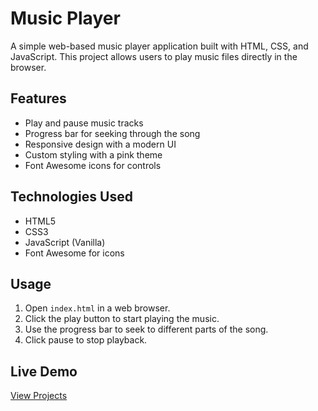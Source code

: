 # Music Player

A simple web-based music player application built with HTML, CSS, and JavaScript. This project allows users to play music files directly in the browser.

## Features

- Play and pause music tracks
- Progress bar for seeking through the song
- Responsive design with a modern UI
- Custom styling with a pink theme
- Font Awesome icons for controls

## Technologies Used

- HTML5
- CSS3
- JavaScript (Vanilla)
- Font Awesome for icons

## Usage

1. Open `index.html` in a web browser.
2. Click the play button to start playing the music.
3. Use the progress bar to seek to different parts of the song.
4. Click pause to stop playback.

## Live Demo

[View Projects](https://iam269.github.io/Projects-View/)
